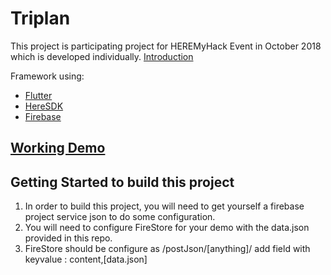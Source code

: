 # Triplan

This project is participating project for HEREMyHack Event in October 2018 which is developed individually.
[Introduction](https://docs.google.com/presentation/d/1S12k9sraHHgRs3CnDVqjjYuPsd86CHMImRpv3hK072M/edit#slide=id.p)

Framework using:
- [Flutter](https://flutter.io/)
- [HereSDK](https://developer.here.com/)
- [Firebase](https://firebase.google.com)

## [Working Demo](https://drive.google.com/file/d/1KQk1dCMmNy7wRJ4Q5eVf2R-uUiRgEiTf/view?usp=sharing)

## Getting Started to build this project

1. In order to build this project, you will need to get yourself a firebase project service json to do some configuration.
2. You will need to configure FireStore for your demo with the data.json provided in this repo.
3. FireStore should be configure as /postJson/[anything]/ add field with keyvalue : content,[data.json]
